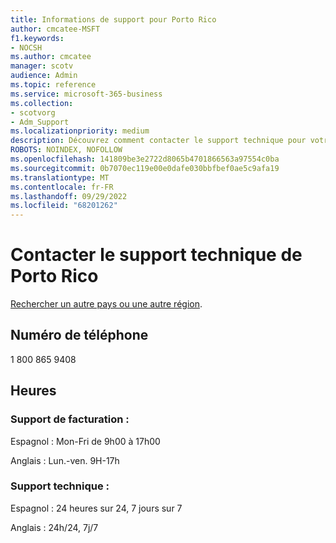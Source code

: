```yaml
---
title: Informations de support pour Porto Rico
author: cmcatee-MSFT
f1.keywords:
- NOCSH
ms.author: cmcatee
manager: scotv
audience: Admin
ms.topic: reference
ms.service: microsoft-365-business
ms.collection:
- scotvorg
- Adm_Support
ms.localizationpriority: medium
description: Découvrez comment contacter le support technique pour votre pays ou région.
ROBOTS: NOINDEX, NOFOLLOW
ms.openlocfilehash: 141809be3e2722d8065b4701866563a97554c0ba
ms.sourcegitcommit: 0b7070ec119e00e0dafe030bbfbef0ae5c9afa19
ms.translationtype: MT
ms.contentlocale: fr-FR
ms.lasthandoff: 09/29/2022
ms.locfileid: "68201262"
---
```

# <a name="contact-support-for-puerto-rico"></a>Contacter le support technique de Porto Rico

[Rechercher un autre pays ou une autre région](../get-help-support.md).

## <a name="phone-number"></a>Numéro de téléphone
1 800 865 9408

## <a name="hours"></a>Heures
### <a name="billing-support"></a>Support de facturation :

Espagnol : Mon-Fri de 9h00 à 17h00

Anglais : Lun.-ven. 9H-17h

### <a name="technical-support"></a>Support technique :

Espagnol : 24 heures sur 24, 7 jours sur 7

Anglais : 24h/24, 7j/7
